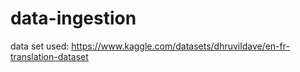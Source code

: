 # data-ingestion
data set used: https://www.kaggle.com/datasets/dhruvildave/en-fr-translation-dataset
